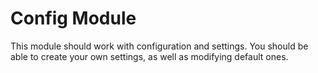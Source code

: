 # Config Module
This module should work with configuration and settings. You should be able to create your own settings, as well as modifying default ones.
